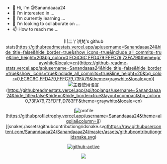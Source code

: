 - 👋 Hi, I’m @Sanandaaaa24
- 👀 I’m interested in ...
- 🌱 I’m currently learning ...
- 💞️ I’m looking to collaborate on ...
- 📫 How to reach me ...

<div align="center">


[![二丫讲梵's github stats(https://githubreadmestats.vercel.app/apiusername=Sanandaaaa24&hide_title=false&hide_border=true&show_icons=true&include_all_commits=true&line_height=20&bg_color=0,EC6C6C,FFD479,FFFC79,73FA79&theme=graywhite&locale=cn)(https://github-readme-stats.vercel.app/apiusername=Sanandaaaa24&hide_title=false&hide_border=true&show_icons=true&include_all_commits=true&line_height=20&bg_color=0,EC6C6C,FFD479,FFFC79,73FA79&theme=graywhite&locale=cn)[![主要使用语言](https://github-readme-stats.vercel.app/api/top-langs/?username=eryajf&hide_title=false&hide=c&hide_border=true&layout=compact&bg_color=0,73FA79,73FDFF,D783FF&theme=graywhite&locale=cn)(https://githubreadmestats.vercel.app/api/toplangs/username=Sanandaaaa24&hide_title=false&hide=c&hide_border=true&layout=compact&bg_color=0,73FA79,73FDFF,D783FF&theme=graywhite&locale=cn)
  
  
  

[![profile](https://github-profile-trophy.vercel.app/?username=Sanandaaaa24&theme=algolia&column=8)(https://githubprofiletrophy.vercel.app/username=Sanandaaaa24&theme=algolia&column=8)
[[snake(./assets/githubcontributiongridsnake.svg(https://raw.githubusercontent.com/Sanandaaaa24/Sanandaaaa24/master/assets/githubcontributiongridsnake.svg)
  
  
[![github-active](./profile-3d-contrib/profile-night-rainbow.svg)](https://raw.githubusercontent.com/Sanandaaaa24/Sanandaaaa24/master/profile-3d-contrib/profile-night-rainbow.svg)

[![](https://activity-graph.herokuapp.com/graph?username=eryajf&theme=github)](https://activity-graph.herokuapp.com/graph?username=eryajf&theme=github)

</div>


<!---
Sanandaaaa24/Sanandaaaa24 is a ✨ special ✨ repository because its `README.md` (this file) appears on your GitHub profile.
You can click the Preview link to take a look at your changes.
--->
